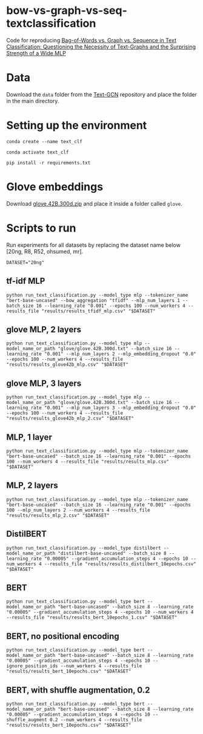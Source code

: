 # bow-vs-graph-vs-seq-textclassification
Code for reproducing [Bag-of-Words vs. Graph vs. Sequence in Text Classification: Questioning the Necessity of Text-Graphs and the Surprising Strength of a Wide MLP](https://arxiv.org/abs/2109.03777)

# Data
Download the ``data`` folder from the [Text-GCN](https://github.com/lgalke/text_gcn) repository and place the folder in the main directory.

# Setting up the environment
``conda create --name text_clf``

``conda activate text_clf``

``pip install -r requirements.txt``

# Glove embeddings
Download [glove.42B.300d.zip](https://nlp.stanford.edu/projects/glove/) and place it inside a folder called ``glove``.

# Scripts to run
Run experiments for all datasets by replacing the dataset name below [20ng, R8, R52, ohsumed, mr].

``DATASET="20ng"``

## tf-idf MLP
``python run_text_classification.py --model_type mlp --tokenizer_name "bert-base-uncased" --bow_aggregation "tfidf" --mlp_num_layers 1 --batch_size 16 --learning_rate "0.001" --epochs 100 --num_workers 4 --results_file "results/results_tfidf_mlp.csv" "$DATASET"``

## glove MLP, 2 layers
``python run_text_classification.py --model_type mlp --model_name_or_path "glove/glove.42B.300d.txt" --batch_size 16 --learning_rate "0.001" --mlp_num_layers 2 --mlp_embedding_dropout "0.0" --epochs 100 --num_workers 4 --results_file "results/results_glove42b_mlp.csv" "$DATASET"``

## glove MLP, 3 layers
``python run_text_classification.py --model_type mlp --model_name_or_path "glove/glove.42B.300d.txt" --batch_size 16 --learning_rate "0.001" --mlp_num_layers 3 --mlp_embedding_dropout "0.0" --epochs 100 --num_workers 4 --results_file "results/results_glove42b_mlp_2.csv" "$DATASET"``

## MLP, 1 layer
``python run_text_classification.py --model_type mlp --tokenizer_name "bert-base-uncased" --batch_size 16 --learning_rate "0.001" --epochs 100 --num_workers 4 --results_file "results/results_mlp.csv" "$DATASET"``

## MLP, 2 layers
``python run_text_classification.py --model_type mlp --tokenizer_name "bert-base-uncased" --batch_size 16 --learning_rate "0.001" --epochs 100 --mlp_num_layers 2 --num_workers 4 --results_file "results/results_mlp_2.csv" "$DATASET"``

## DistilBERT
``python run_text_classification.py --model_type distilbert --model_name_or_path "distilbert-base-uncased" --batch_size 8 --learning_rate "0.00005" --gradient_accumulation_steps 4 --epochs 10 --num_workers 4 --results_file "results/results_distilbert_10epochs.csv" "$DATASET"``

## BERT
``python run_text_classification.py --model_type bert --model_name_or_path "bert-base-uncased" --batch_size 8 --learning_rate "0.00005" --gradient_accumulation_steps 4 --epochs 10 --num_workers 4 --results_file "results/results_bert_10epochs_1.csv" "$DATASET"``

## BERT, no positional encoding
``python run_text_classification.py --model_type bert --model_name_or_path "bert-base-uncased" --batch_size 8 --learning_rate "0.00005" --gradient_accumulation_steps 4 --epochs 10 --ignore_position_ids --num_workers 4 --results_file "results/results_bert_10epochs.csv" "$DATASET"``

## BERT, with shuffle augmentation, 0.2
``python run_text_classification.py --model_type bert --model_name_or_path "bert-base-uncased" --batch_size 8 --learning_rate "0.00005" --gradient_accumulation_steps 4 --epochs 10 --shuffle_augment 0.2 --num_workers 4 --results_file "results/results_bert_10epochs.csv" "$DATASET"``
